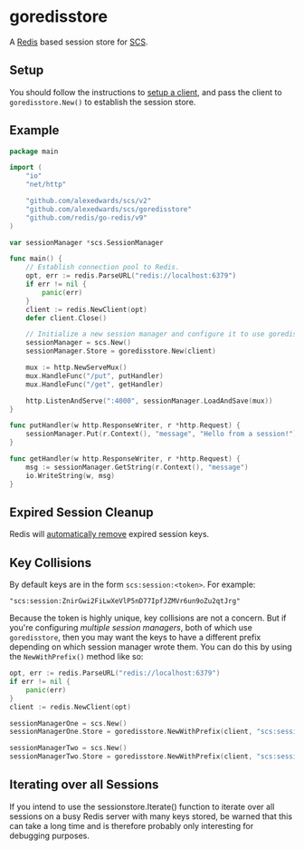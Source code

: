 # goredisstore

A [Redis](github.com/redis/go-redis/v9) based session store for [SCS](https://github.com/alexedwards/scs).

## Setup

You should follow the instructions to [setup a client](https://pkg.go.dev/github.com/redis/go-redis/v9#NewClient), and pass the client to `goredisstore.New()` to establish the session store.

## Example

```go
package main

import (
	"io"
	"net/http"

	"github.com/alexedwards/scs/v2"
	"github.com/alexedwards/scs/goredisstore"
	"github.com/redis/go-redis/v9"
)

var sessionManager *scs.SessionManager

func main() {
	// Establish connection pool to Redis.
	opt, err := redis.ParseURL("redis://localhost:6379")
	if err != nil {
		panic(err)
	}
	client := redis.NewClient(opt)
	defer client.Close()

	// Initialize a new session manager and configure it to use goredisstore as the session store.
	sessionManager = scs.New()
	sessionManager.Store = goredisstore.New(client)

	mux := http.NewServeMux()
	mux.HandleFunc("/put", putHandler)
	mux.HandleFunc("/get", getHandler)

	http.ListenAndServe(":4000", sessionManager.LoadAndSave(mux))
}

func putHandler(w http.ResponseWriter, r *http.Request) {
	sessionManager.Put(r.Context(), "message", "Hello from a session!")
}

func getHandler(w http.ResponseWriter, r *http.Request) {
	msg := sessionManager.GetString(r.Context(), "message")
	io.WriteString(w, msg)
}
```

## Expired Session Cleanup

Redis will [automatically remove](http://redis.io/commands/expire#how-redis-expires-keys) expired session keys.

## Key Collisions

By default keys are in the form `scs:session:<token>`. For example:

```
"scs:session:ZnirGwi2FiLwXeVlP5nD77IpfJZMVr6un9oZu2qtJrg"
```

Because the token is highly unique, key collisions are not a concern. But if you're configuring *multiple session managers*, both of which use `goredisstore`, then you may want the keys to have a different prefix depending on which session manager wrote them. You can do this by using the `NewWithPrefix()` method like so:

```go
opt, err := redis.ParseURL("redis://localhost:6379")
if err != nil {
    panic(err)
}
client := redis.NewClient(opt)

sessionManagerOne = scs.New()
sessionManagerOne.Store = goredisstore.NewWithPrefix(client, "scs:session:1:")

sessionManagerTwo = scs.New()
sessionManagerTwo.Store = goredisstore.NewWithPrefix(client, "scs:session:2:")
```
## Iterating over all Sessions

If you intend to use the sessionstore.Iterate() function to iterate over all
sessions on a busy Redis server with many keys stored, be warned that this
can take a long time and is therefore probably only interesting for debugging
purposes.

